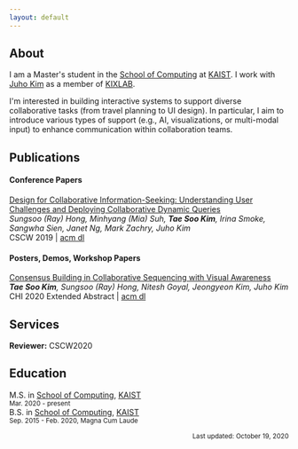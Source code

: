 ```yaml
---
layout: default
---
```


## About

I am a Master's student in the [School of Computing](https://cs.kaist.ac.kr/) at [KAIST](https://www.kaist.ac.kr/). I work with [Juho Kim](https://juhokim.com/) as a member of [KIXLAB](https://www.kixlab.org/).

I'm interested in building interactive systems to support diverse collaborative tasks (from travel planning to UI design). In particular, I aim to introduce various types of support (e.g., AI, visualizations, or multi-modal input) to enhance communication within collaboration teams.

## Publications

#### Conference Papers

[Design for Collaborative Information-Seeking: Understanding User Challenges and Deploying Collaborative Dynamic Queries](https://kixlab.github.io/website-files/2019/cscw2019-ComeTogether-paper.pdf)  
_Sungsoo (Ray) Hong, Minhyang (Mia) Suh, **Tae Soo Kim**, Irina Smoke, Sangwha Sien, Janet Ng, Mark Zachry, Juho Kim_  
CSCW 2019 | [acm dl](https://dl.acm.org/doi/10.1145/3359208)

#### Posters, Demos, Workshop Papers

[Consensus Building in Collaborative Sequencing with Visual Awareness](https://kixlab.github.io/website-files/2020/chi2020-lbw-CoSeq-paper.pdf)  
_**Tae Soo Kim**, Sungsoo (Ray) Hong, Nitesh Goyal, Jeongyeon Kim, Juho Kim_  
CHI 2020 Extended Abstract | [acm dl](https://dl.acm.org/doi/10.1145/3334480.3382906)

## Services

**Reviewer:** CSCW2020

## Education

M.S. in [School of Computing](https://cs.kaist.ac.kr/), [KAIST](https://www.kaist.ac.kr/)  
<sup>Mar. 2020 - present</sup>  
B.S. in [School of Computing](https://cs.kaist.ac.kr/), [KAIST](https://www.kaist.ac.kr/)  
<sup>Sep. 2015 - Feb. 2020, Magna Cum Laude</sup>


<div style="text-align: right"> <small>Last updated: October 19, 2020</small> </div>
